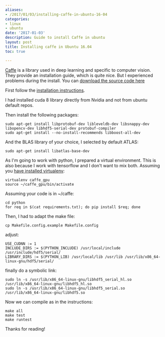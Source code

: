 ```yaml
---
aliases:
- /2017/01/03/installing-caffe-in-ubuntu-16-04
categories:
- linux 
- ubuntu
date: '2017-01-03'
description: Guide to install Caffe in ubuntu
layout: post
title: Installing caffe in Ubuntu 16.04
toc: true

---
```


[Caffe](http://caffe.berkeleyvision.org) is a library used in deep learning and specific to computer vision.
They provide an installation guide, which is quite nice. But I experienced problems during the install.
You can [download the source code here](https://github.com/BVLC/caffe)

First follow the [installation instructions](http://caffe.berkeleyvision.org/installation.html).

I had installed cuda 8 library directly from Nvidia and not from ubuntu default repos.

 Then install the following packages:
```shell
sudo apt-get install libprotobuf-dev libleveldb-dev libsnappy-dev libopencv-dev libhdf5-serial-dev protobuf-compiler
sudo apt-get install --no-install-recommends libboost-all-dev
```

And the BLAS library of your choice, I selected by default ATLAS:
 
```shell
sudo apt-get install libatlas-base-dev
```

As I'm going to work with python, I prepared a virtual environment. This is also because I work with tensorflow and I don't want to mix both.
Assuming you [have installed virtualenv](https://virtualenv.pypa.io/en/stable/):

```ssh 
virtualenv caffe_gpu
source ~/caffe_gpu/bin/activate
```

Assuming your code is in ~/caffe:

```shell 
cd python
for req in $(cat requirements.txt); do pip install $req; done
```

Then, I had to adapt the make file:

```shell 
cp Makefile.config.example Makefile.config
```

adjust:
```init
USE_CUDNN := 1
INCLUDE_DIRS := $(PYTHON_INCLUDE) /usr/local/include /usr/include/hdf5/serial/
LIBRARY_DIRS := $(PYTHON_LIB) /usr/local/lib /usr/lib /usr/lib/x86_64-linux-gnu/hdf5/serial/
```
finally do a symbolic link:

```shell 
sudo ln -s /usr/lib/x86_64-linux-gnu/libhdf5_serial_hl.so /usr/lib/x86_64-linux-gnu/libhdf5_hl.so
sudo ln -s /usr/lib/x86_64-linux-gnu/libhdf5_serial.so /usr/lib/x86_64-linux-gnu/libhdf5.so
```

Now we can compile as in the instructions:
 
```shell
make all
make test
make runtest
```

Thanks for reading!

